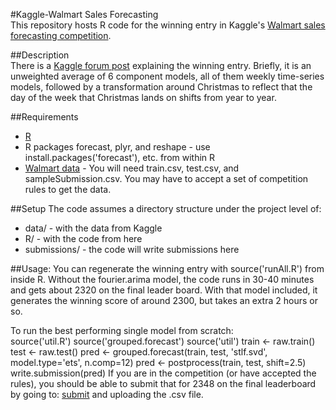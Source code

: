 #Kaggle-Walmart Sales Forecasting  
This repository hosts R code for the winning entry in Kaggle's [Walmart sales forecasting competition](http://www.kaggle.com/c/walmart-recruiting-store-sales-forecasting). 

##Description  
There is a [Kaggle forum post](http://www.kaggle.com/c/walmart-recruiting-store-sales-forecasting/forums/t/8023/thank-you-and-2-rank-model?page=2) explaining the winning entry. Briefly, it is an unweighted average of 6 component models, all of them weekly time-series models, followed by a transformation around Christmas to reflect that the day of the week that Christmas lands on shifts from year to year.

##Requirements
* [R](http://www.r-project.org/)
* R packages forecast, plyr, and reshape - use install.packages('forecast'), etc. from within R
* [Walmart data](http://www.kaggle.com/c/w'almart-recruiting-store-sales-forecasting/data) - You will need train.csv, test.csv, and sampleSubmission.csv. You may have to accept a set of competition rules to get the data.

##Setup
The code assumes a directory structure under the project level of:
* data/ - with the data from Kaggle
* R/ - with the code from here
* submissions/ - the code will write submissions here

##Usage:
You can regenerate the winning entry with source('runAll.R') from inside R. Without the fourier.arima model, the code runs in 30-40 minutes and gets about 2320 on the final leader board. With that model included, it generates the winning score of around 2300, but takes an extra 2 hours or so.  

To run the best performing single model from scratch:  
    source('util.R')
    source('grouped.forecast')
    source('util')
    train <- raw.train()
    test <- raw.test()
    pred <- grouped.forecast(train, test, 'stlf.svd', model.type='ets', n.comp=12)
    pred <- postprocess(train, test, shift=2.5)
    write.submission(pred)
If you are in the competition (or have accepted the rules), you should be able to submit that for 2348 on the final leaderboard by going to: [submit](http://www.kaggle.com/c/walmart-recruiting-store-sales-forecasting/submissions/attach) and uploading the .csv file.
